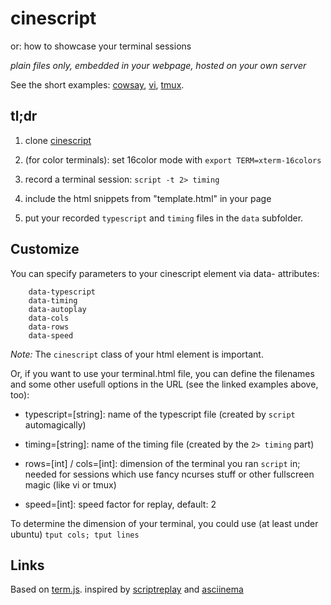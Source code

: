 cinescript
==========

or: how to showcase your terminal sessions

*plain files only, embedded in your webpage, hosted on your own server*

See the short examples:
[cowsay](http://arnehilmann.github.io/cinescript/index.html?typescript=examples/cowsay/typescript&timing=examples/cowsay/timing&rows=31&cols=106),
[vi](http://arnehilmann.github.io/cinescript/index.html?typescript=examples/vi/typescript&timing=examples/vi/timing&rows=31&cols=106),
[tmux](http://arnehilmann.github.io/cinescript/index.html?typescript=examples/tmux/typescript&timing=examples/tmux/timing&rows=31&cols=106).


tl;dr
----

1. clone [cinescript](https://github.com/arnehilmann/cinescript)

2. (for color terminals): set 16color mode with ```export TERM=xterm-16colors```

3. record a terminal session: ```script -t 2> timing```

4. include the html snippets from "template.html" in your page

5. put your recorded ```typescript``` and ```timing``` files in the ```data``` subfolder.


Customize
---------

You can specify parameters to your cinescript element via data- attributes:
```
    data-typescript
    data-timing
    data-autoplay
    data-cols
    data-rows
    data-speed
```
*Note:* The ```cinescript``` class of your html element is important.

Or, if you want to use your terminal.html file, you can define the
filenames and some other usefull options in the URL (see the linked examples above, too):

* typescript=[string]: name of the typescript file (created by ```script``` automagically)

* timing=[string]: name of the timing file (created by the ```2> timing``` part)

* rows=[int] / cols=[int]: dimension of the terminal you ran ```script``` in; needed for
    sessions which use fancy ncurses stuff or other fullscreen magic (like vi or tmux)

* speed=[int]: speed factor for replay, default: 2


To determine the dimension of your terminal, you could use (at least under ubuntu)
```tput cols; tput lines```

Links
-----

Based on [term.js](https://github.com/chjj/term.js).
inspired by [scriptreplay](https://mister-muffin.de/scriptreplay/) and
[asciinema](https://github.com/sickill/asciinema.org)

